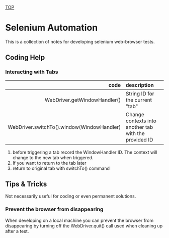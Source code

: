 [TOP](README.md)
# Selenium Automation
This is a collection of notes for developing selenium web-browser tests.

## Coding Help

### Interacting with Tabs
|code	|description	|
|---: |:--- |
| WebDriver.getWindowHandler() | String ID for the current "tab" |
| WebDriver.switchTo().window(WindowHandler) | Change contexts into another tab with the provided ID |

1. before triggering a tab record the WindowHandler ID. The context will change to the new tab when triggered.
1. If you want to return to the tab later
1. return to original tab with switchTo() command	

## Tips & Tricks
Not necessarily useful for coding or even permanent solutions.

### Prevent the browser from disappearing
When developing on a local machine you can prevent the browser from disappearing by turning off the WebDriver.quit() call
used when cleaning up after a test.
